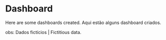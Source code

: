 # Dashboard
Here are some dashboards created.
Aqui estão alguns dashboard criados. 

obs: Dados fictícios | Fictitious data.
